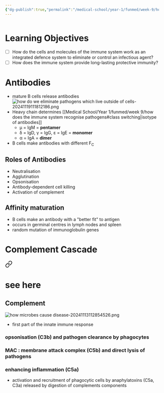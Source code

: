 ```yaml
---
{"dg-publish":true,"permalink":"/medical-school/year-1/funmed/week-9/how-do-we-eliminate-pathogens-which-live-outside-of-cells/","tags":["funmed"]}
---
```


```table-of-contents
```
# Learning Objectives
- [ ] How do the cells and molecules of the immune system work as an integrated defence system to eliminate or control an infectious agent?
- [ ] How does the immune system provide long-lasting protective immunity?

# Antibodies
- mature B cells release antibodies
![how do we eliminate pathogens which live outside of cells-20241119111812186.png](/img/user/Medical%20School/Year%201/funmed/week%209/attachments/how%20do%20we%20eliminate%20pathogens%20which%20live%20outside%20of%20cells-20241119111812186.png)
- Heavy chain determines [[Medical School/Year 1/funmed/week 9/how does the immune system recognise pathogens#class switching\|isotype of antibodies]]
	- µ = IgM = **pentamer**
	- δ = IgD, γ = IgG, ε = IgE = **monomer**
	- α = IgA = **dimer**
-  B cells make antibodies with different F<sub>C</sub>
<!--SR:!2024-12-11,2,150!2024-12-11,2,150!2024-12-11,2,150--> 

## Roles of Antibodies
- Neutralisation
- Agglutination
- Opsonisation
- Antibody-dependent cell killing
- Activation of complement

## Affinity maturation
- B cells make an antibody with a "better fit" to antigen
- occurs in germinal centres in lymph nodes and spleen
- random mutation of immunoglobulin genes

# Complement Cascade

<div class="transclusion internal-embed is-loaded"><a class="markdown-embed-link" href="/medical-school/year-1/funmed/week-8/how-microbes-cause-disease/#complement" aria-label="Open link"><svg xmlns="http://www.w3.org/2000/svg" width="24" height="24" viewBox="0 0 24 24" fill="none" stroke="currentColor" stroke-width="2" stroke-linecap="round" stroke-linejoin="round" class="svg-icon lucide-link"><path d="M10 13a5 5 0 0 0 7.54.54l3-3a5 5 0 0 0-7.07-7.07l-1.72 1.71"></path><path d="M14 11a5 5 0 0 0-7.54-.54l-3 3a5 5 0 0 0 7.07 7.07l1.71-1.71"></path></svg></a><div class="markdown-embed">

<div class="markdown-embed-title">

# see here

</div>


## Complement
![how microbes cause disease-20241113112854526.png](/img/user/Medical%20School/Year%201/funmed/week%208/attachments/how%20microbes%20cause%20disease-20241113112854526.png)
- first part of the innate immune response
### opsonisation (C3b) and pathogen clearance by phagocytes
### MAC : membrane attack complex (C5b) and direct lysis of pathogens
### enhancing inflammation (C5a)
- activation and recruitment of phagocytic cells by anaphylatoxins (C5a, C3a) released by digestion of complements components


</div></div>
